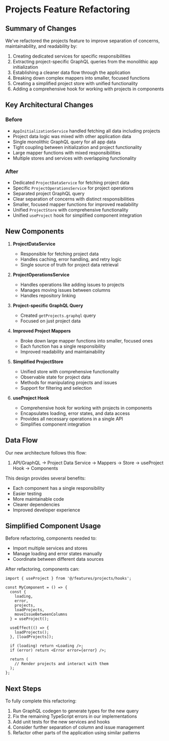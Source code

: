 # Projects Feature Refactoring

## Summary of Changes

We've refactored the projects feature to improve separation of concerns, maintainability, and readability by:

1. Creating dedicated services for specific responsibilities
2. Extracting project-specific GraphQL queries from the monolithic app initialization
3. Establishing a cleaner data flow through the application
4. Breaking down complex mappers into smaller, focused functions
5. Creating a simplified project store with unified functionality
6. Adding a comprehensive hook for working with projects in components

## Key Architectural Changes

### Before

- `AppInitializationService` handled fetching all data including projects
- Project data logic was mixed with other application data
- Single monolithic GraphQL query for all app data
- Tight coupling between initialization and project functionality
- Large mapper functions with mixed responsibilities
- Multiple stores and services with overlapping functionality

### After

- Dedicated `ProjectDataService` for fetching project data
- Specific `ProjectOperationsService` for project operations
- Separated project GraphQL query
- Clear separation of concerns with distinct responsibilities
- Smaller, focused mapper functions for improved readability
- Unified `ProjectStore` with comprehensive functionality
- Unified `useProject` hook for simplified component integration

## New Components

1. **ProjectDataService**

   - Responsible for fetching project data
   - Handles caching, error handling, and retry logic
   - Single source of truth for project data retrieval

2. **ProjectOperationsService**

   - Handles operations like adding issues to projects
   - Manages moving issues between columns
   - Handles repository linking

3. **Project-specific GraphQL Query**

   - Created `getProjects.graphql` query
   - Focused on just project data

4. **Improved Project Mappers**

   - Broke down large mapper functions into smaller, focused ones
   - Each function has a single responsibility
   - Improved readability and maintainability

5. **Simplified ProjectStore**

   - Unified store with comprehensive functionality
   - Observable state for project data
   - Methods for manipulating projects and issues
   - Support for filtering and selection

6. **useProject Hook**
   - Comprehensive hook for working with projects in components
   - Encapsulates loading, error states, and data access
   - Provides all necessary operations in a single API
   - Simplifies component integration

## Data Flow

Our new architecture follows this flow:

1. API/GraphQL → Project Data Service → Mappers → Store → useProject Hook → Components

This design provides several benefits:

- Each component has a single responsibility
- Easier testing
- More maintainable code
- Clearer dependencies
- Improved developer experience

## Simplified Component Usage

Before refactoring, components needed to:

- Import multiple services and stores
- Manage loading and error states manually
- Coordinate between different data sources

After refactoring, components can:

```tsx
import { useProject } from '@/features/projects/hooks';

const MyComponent = () => {
  const {
    loading,
    error,
    projects,
    loadProjects,
    moveIssueBetweenColumns
  } = useProject();

  useEffect(() => {
    loadProjects();
  }, [loadProjects]);

  if (loading) return <Loading />;
  if (error) return <Error error={error} />;

  return (
    // Render projects and interact with them
  );
};
```

## Next Steps

To fully complete this refactoring:

1. Run GraphQL codegen to generate types for the new query
2. Fix the remaining TypeScript errors in our implementations
3. Add unit tests for the new services and hooks
4. Consider further separation of column and issue management
5. Refactor other parts of the application using similar patterns
